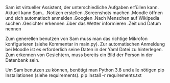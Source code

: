 Sam ist virtueller Assistent, der unterschiedliche Aufgaben erfüllen kann.
Aktuell kann Sam..
.Notizen erstellen
.Screenshots machen
.Moodle öffnen und sich automatisch anmelden
.Googlen
.Nach Menschen auf Wikipedia suchen
.Gesichter erkennen
.über das Wetter informieren
.Zeit und Datum nennen

Zum generellen benutzen von Sam muss man das richtige Mikrofon konfigurieren (siehe Kommentar in main.py).
Zur automatischen Anmeldung bei Moodle ist es erforderlich seine Daten in der Yaml Datei zu hinterlegen.
Zum erkennen von Gesichtern, muss bereits ein Bild der Person in der Datenbank sein.

Um Sam benutzen zu können, benötigt man Python 3.8 und alle nötigen pip Installationen (siehe requirements).
pip install -r requirements.txt
